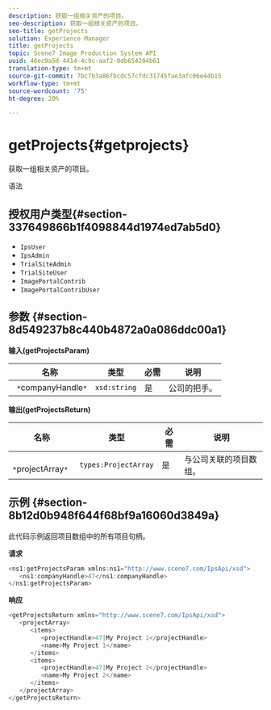```yaml
---
description: 获取一组相关资产的项目。
seo-description: 获取一组相关资产的项目。
seo-title: getProjects
solution: Experience Manager
title: getProjects
topic: Scene7 Image Production System API
uuid: 46ec9a5d-4414-4c9c-aaf2-0db654204b61
translation-type: tm+mt
source-git-commit: 7bc7b3a86fbcdc57cfdc31745fae3afc06e44b15
workflow-type: tm+mt
source-wordcount: '75'
ht-degree: 20%

---
```



# getProjects{#getprojects}

获取一组相关资产的项目。

语法

## 授权用户类型{#section-337649866b1f4098844d1974ed7ab5d0}

* `IpsUser`
* `IpsAdmin`
* `TrialSiteAdmin`
* `TrialSiteUser`
* `ImagePortalContrib`
* `ImagePortalContribUser`

## 参数 {#section-8d549237b8c440b4872a0a086ddc00a1}

**输入(getProjectsParam)**

| 名称 | 类型 | 必需 | 说明 |
|---|---|---|---|
| ` *`companyHandle`*` | `xsd:string` | 是 | 公司的把手。 |

**输出(getProjectsReturn)**

| 名称 | 类型 | 必需 | 说明 |
|---|---|---|---|
| ` *`projectArray`*` | `types:ProjectArray` | 是 | 与公司关联的项目数组。 |

## 示例 {#section-8b12d0b948f644f68bf9a16060d3849a}

此代码示例返回项目数组中的所有项目句柄。

**请求**

```java
<ns1:getProjectsParam xmlns:ns1="http://www.scene7.com/IpsApi/xsd">
   <ns1:companyHandle>47</ns1:companyHandle>
</ns1:getProjectsParam>
```

**响应**

```java
<getProjectsReturn xmlns="http://www.scene7.com/IpsApi/xsd">
   <projectArray>
      <items>
         <projectHandle>47|My Project 1</projectHandle>
         <name>My Project 1</name>
      </items>
      <items>
         <projectHandle>47|My Project 2</projectHandle>
         <name>My Project 2</name>
      </items>
   </projectArray>
</getProjectsReturn>
```

